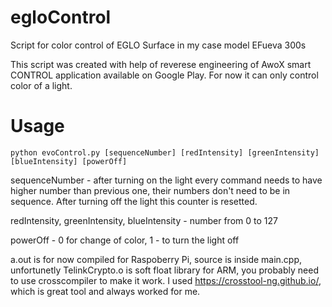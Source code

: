 # egloControl
Script for color control of EGLO Surface in my case model EFueva 300s

This script was created with help of reverese engineering of AwoX smart CONTROL application available on Google Play. For now it can only control
color of a light. 

# Usage 
```
python evoControl.py [sequenceNumber] [redIntensity] [greenIntensity] [blueIntensity] [powerOff]
```
sequenceNumber - after turning on the light every command needs to have higher number than previous one, their numbers don't need to be in sequence. 
After turning off the light this counter is resetted.

redIntensity, greenIntensity, blueIntensity - number from 0 to 127

powerOff - 0 for change of color, 1 - to turn the light off

a.out is for now compiled for Raspoberry Pi, source is inside main.cpp, unfortunetly TelinkCrypto.o is soft float library for ARM, you probably need to use
crosscompiler to make it work. I used https://crosstool-ng.github.io/, which is great tool and always worked for me.

